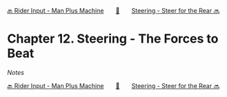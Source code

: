 [🔙 Rider Input - Man Plus Machine][previous-chapter]&nbsp;&nbsp;&nbsp;&nbsp;&nbsp;&nbsp;&nbsp;[🏡][readme]&nbsp;&nbsp;&nbsp;&nbsp;&nbsp;&nbsp;&nbsp;[Steering - Steer for the Rear 🔜][upcoming-chapter]

# Chapter 12. Steering - The Forces to Beat

_Notes_

[🔙 Rider Input - Man Plus Machine][previous-chapter]&nbsp;&nbsp;&nbsp;&nbsp;&nbsp;&nbsp;&nbsp;[🏡][readme]&nbsp;&nbsp;&nbsp;&nbsp;&nbsp;&nbsp;&nbsp;[Steering - Steer for the Rear 🔜][upcoming-chapter]

[readme]: README.md
[previous-chapter]: ch11-rider-input-man-plus-machine.md
[upcoming-chapter]: ch13-steering-steer-for-the-rear.md